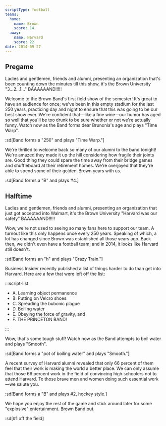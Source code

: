 ```yaml
---
scriptType: football
teams:
  home:
    name: Brown
    score: 14
  away:
    name: Harvard
    score: 22
date: 2014-09-27
---
```


## Pregame

Ladies and gentlemen, friends and alumni, presenting an organization that's been counting down the minutes till this show, it's the Brown University "3...2...1..." BAAAAAAND!!!!!

Welcome to the Brown Band's first field show of the semester! It's great to have an audience for once; we've been in this empty stadium for the last 250 years, practicing day and night to ensure that this was going to be our best show ever. We're confident that—like a fine wine—our humor has aged so well that you'll be too drunk to be sure whether or not we're actually funny. Watch now as the Band forms dear Brunonia's age and plays "Time Warp".

:sd[Band forms a "250" and plays "Time Warp."]

We're thrilled to welcome back so many of our alumni to the band tonight! We're amazed they made it up the hill considering how fragile their joints are. Good thing they could spare the time away from their bridge games and shuffleboard at their retirement homes. We're overjoyed that they're able to spend some of their golden-Brown years with us.

:sd[Band forms a "B" and plays #4.]

## Halftime

Ladies and gentlemen, friends and alumni, presenting an organization that just got accepted into Walmart, it's the Brown University "Harvard was our safety" BAAAAAAND!!!!!

Wow, we're not used to seeing so many fans here to support our team. A turnout like this only happens once every 250 years. Speaking of which, a lot has changed since Brown was established all those years ago. Back then, we didn't even have a football team; and in 2014, it looks like Harvard still doesn't.

:sd[Band forms an "h" and plays "Crazy Train."]

Business Insider recently published a list of things harder to do than get into Harvard. Here are a few that were left off the list:

:::script-list

- A. Learning object permanence
- B. Putting on Velcro shoes
- C. Spreading the bubonic plague
- D. Boiling water
- E. Obeying the force of gravity, and
- F. THE PRINCETON BAND!

:::

Wow, that's some tough stuff! Watch now as the Band attempts to boil water and plays "Smooth".

:sd[Band forms a "pot of boiling water" and plays "Smooth."]

A recent survey of Harvard alumni revealed that only 66 percent of them feel that their work is making the world a better place. We can only assume that those 66 percent work in the field of convincing high schoolers not to attend Harvard. To those brave men and women doing such essential work—we salute you.

:sd[Band forms a "B" and plays #2, hockey style.]

We hope you enjoy the rest of the game and stick around later for some "explosive" entertainment. Brown Band out.

:sd[#1 off the field]
